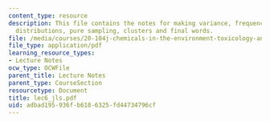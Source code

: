 ```yaml
---
content_type: resource
description: This file contains the notes for making variance, frequency plots and
  distributions, pure sampling, clusters and final words.
file: /media/courses/20-104j-chemicals-in-the-environment-toxicology-and-public-health-be-104j-spring-2005/adbad195936fb6186325fd44734796cf_lec6_jls.pdf
file_type: application/pdf
learning_resource_types:
- Lecture Notes
ocw_type: OCWFile
parent_title: Lecture Notes
parent_type: CourseSection
resourcetype: Document
title: lec6_jls.pdf
uid: adbad195-936f-b618-6325-fd44734796cf
---
```

